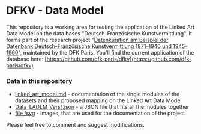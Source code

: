 # DFKV - Data Model

This repository is a working area for testing the application of the Linked Art Data Model on the data bases "Deutsch-Französische Kunstvermittlung". It forms part of the research project "[Datenkuration am Beispiel der Datenbank Deutsch-Französische Kunstvermittlung 1871–1940 und 1945–1960](https://dfk-paris.org/de/research-project/datenkuration-am-beispiel-der-datenbank-deutsch-franz%C3%B6sische-kunstvermittlung-1871)", maintained by the DFK Paris. 
You'll find the current application of the database here: [https://github.com/dfk-paris/dfkv](https://github.com/dfk-paris/dfkv)

### Data in this repository

* [linked_art_model.md](https://github.com/archaeoklammt/DFKV_data_model/blob/main/linked_art_model.md) - documentation of the single modules of the datasets and their proposed mapping on the Linked Art Data Model
* [Data_LADLM_Vers1.json](https://github.com/archaeoklammt/DFKV_data_model/blob/main/Data_LADLM_Vers1.json) - a JSON file that fits all the modules together
* [file /svg](https://github.com/archaeoklammt/DFKV_data_model/tree/main/svg) - images, that are used for the documentation of the project

Please feel free to comment and suggest modifications.
